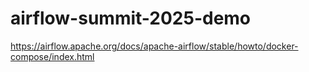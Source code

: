 # airflow-summit-2025-demo


https://airflow.apache.org/docs/apache-airflow/stable/howto/docker-compose/index.html
